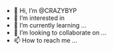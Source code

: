 - 👋 Hi, I’m @CRAZYBYP
- 👀 I’m interested in 
- 🌱 I’m currently learning ...
- 💞️ I’m looking to collaborate on ...
- 📫 How to reach me ...

<!---
CRAZYBYP/CRAZYBYP is a ✨ special ✨ repository because its `README.md` (this file) appears on your GitHub profile.
You can click the Preview link to take a look at your changes.
--->
